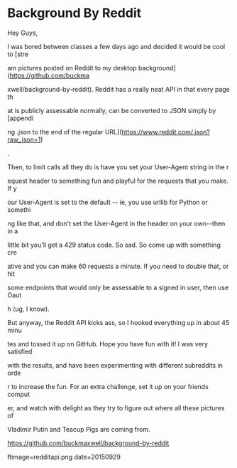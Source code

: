 
# Background By Reddit

Hey Guys,

I was bored between classes a few days ago and decided it would be cool to [stre
























am pictures posted on Reddit to my desktop background](https://github.com/buckma
























xwell/background-by-reddit).  Reddit has a really neat API in that every page th
























at is publicly assessable normally, can be converted to JSON  simply by [appendi
























ng .json to the end of the regular URL](https://www.reddit.com/.json?raw_json=1)
























.

Then, to limit calls all they do is have you set your User-Agent string in the r
























equest header to something fun and playful for the requests that you make.  If y
























our User-Agent is set to the default -- ie, you use urllib for Python or somethi
























ng like that, and don't set the User-Agent in the header on your own--then in a 
























little bit you'll get a 429 status code.  So sad.  So come up with something cre
























ative and you can make 60 requests a minute.  If you need to double that, or hit
























 some endpoints that would only be assessable to a signed in user, then use Oaut
























h (ug, I know).

But anyway, the Reddit API kicks ass, so I hooked everything up in about 45 minu
























tes and tossed it up on GitHub.  Hope you have fun with it! I was very satisfied
























 with the results, and have been experimenting with different subreddits in orde
























r to increase the fun.  For an extra challenge, set it up on your friends comput
























er, and watch with delight as they try to figure out where all these pictures of
























 Vladimir Putin and Teacup Pigs are coming from.

https://github.com/buckmaxwell/background-by-reddit

ftimage=redditapi.png
date=20150929